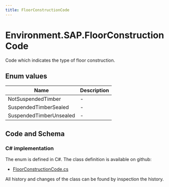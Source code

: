 ```yaml
---
title: FloorConstructionCode
---
```


# Environment.SAP.FloorConstructionCode

Code which indicates the type of floor construction.

## Enum values

| Name            | Description                                                    |
|-----------------|----------------------------------------------------------------|
| NotSuspendedTimber |  -  |
| SuspendedTimberSealed |  -  |
| SuspendedTimberUnsealed |  -  |


## Code and Schema

### C# implementation

The enum is defined in C#. The class definition is available on github:

- [FloorConstructionCode.cs](https://github.com/BHoM/SAP_Toolkit/blob/develop/SAP_oM/Enums/FloorConstructionCode.cs)

All history and changes of the class can be found by inspection the history.
